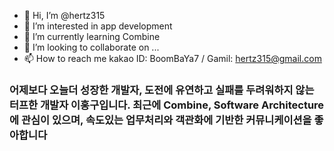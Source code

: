 - 👋 Hi, I’m @hertz315
- 👀 I’m interested in app development
- 🌱 I’m currently learning Combine
- 💞️ I’m looking to collaborate on ...
- 📫 How to reach me kakao ID: BoomBaYa7 / Gamil: hertz315@gmail.com
### 어제보다 오늘더 성장한 개발자, 도전에 유연하고 실패를 두려워하지 않는 터프한 개발자 이홍구입니다. 최근에 Combine, Software Architecture에 관심이 있으며, 속도있는 업무처리와 객관화에 기반한 커뮤니케이션을 좋아합니다
<!---
hertz315/hertz315 is a ✨ special ✨ repository because its `README.md` (this file) appears on your GitHub profile.
You can click the Preview link to take a look at your changes.
--->
